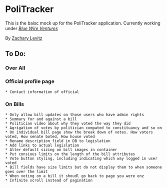 # PoliTracker

This is the baisc mock up for the PoliTracker application.  Currently working under  [*Blue Wire Ventures*](http://bluewire.co)

By [Zachary Levitz](http://bluewire.co)

## To Do:
### Over All

### Official profile page
	* Contact information of official
### On Bills
	* Only allow bill updates on those users who have admin rights
	* Summary for and against a bill
	* Politician video about why they voted the way they did
	* Agrigation of votes by politician compated to constituancy and so on
	* On individual bill page show the break down of votes. How voters voted, How senate boted, How house voted
	* Rename description field in DB to legislation
	* Add links to actual legislation
	* Alter default sizing on bill images in container
	* Put consious limits on the length of the bill attributes
	* Vote button styling, including indicating which way logged in user voted
	* Bill fields have size limits but do not display them to when someone goes over the limit
	* When voting on a bill it shoudl go back to page you were onz
	* Infinite scroll instead of pagination